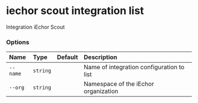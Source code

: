 # iechor scout integration list

<!---MARKER_GEN_START-->
Integration iEchor Scout

### Options

| Name     | Type     | Default | Description                               |
|:---------|:---------|:--------|:------------------------------------------|
| `--name` | `string` |         | Name of integration configuration to list |
| `--org`  | `string` |         | Namespace of the iEchor organization      |


<!---MARKER_GEN_END-->


